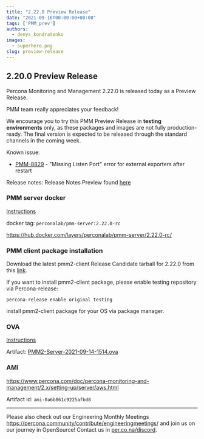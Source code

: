 ```yaml
---
title: "2.22.0 Preview Release"
date: "2021-09-16T00:00:00+00:00"
tags: ['PMM_prev']
authors:
  - denys_kondratenko
images:
  - superhero.png
slug: preview-release
---
```



## 2.20.0 Preview Release

Percona Monitoring and Management 2.22.0 is released today as a Preview Release.

PMM team really appreciates your feedback!

We encourage you to try this PMM Preview Release in **testing environments** only, as these packages and images are not fully production-ready. The final version is expected to be released through the standard channels in the coming week.

Known issue:
- [PMM-8829](https://jira.percona.com/browse/PMM-8829) - "Missing Listen Port" error for external exporters after restart

Release notes:
Release Notes Preview found [here](https://deploy-preview-588--pmm-doc.netlify.app/release-notes/2.22.0.html)


### PMM server docker

[Instructions](https://www.percona.com/doc/percona-monitoring-and-management/2.x/setting-up/server/docker.html)

docker tag: `perconalab/pmm-server:2.22.0-rc`

https://hub.docker.com/layers/perconalab/pmm-server/2.22.0-rc/

### PMM client package installation

Download the latest pmm2-client Release Candidate tarball for 2.22.0 from this [link](https://s3.us-east-2.amazonaws.com/pmm-build-cache/PR-BUILDS/pmm2-client/pmm2-client-PR-2003-7917413.tar.gz).


If you want to install pmm2-client package, please enable testing repository via Percona-release: 
```
percona-release enable original testing
```

install pmm2-client package for your OS via package manager.

### OVA 

[Instructions](https://www.percona.com/doc/percona-monitoring-and-management/2.x/setting-up/server/virtual-appliance.html)

Artifact: [PMM2-Server-2021-09-14-1514.ova](http://percona-vm.s3-website-us-east-1.amazonaws.com/PMM2-Server-2021-09-14-1514.ova)

### AMI 

https://www.percona.com/doc/percona-monitoring-and-management/2.x/setting-up/server/aws.html

Artifact id: `ami-0a6b861c9225afbd8`

---

Please also check out our Engineering Monthly Meetings https://percona.community/contribute/engineeringmeetings/ and join us on our journey in OpenSource! Contact us in [per.co.na/discord](https://per.co.na/discord).
